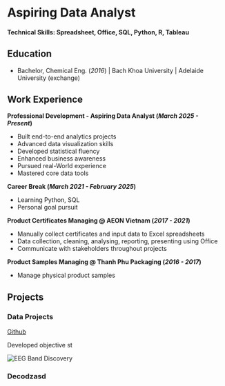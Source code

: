 # Aspiring Data Analyst

#### Technical Skills: Spreadsheet, Office, SQL, Python, R, Tableau

## Education
- Bachelor, Chemical Eng. (_2016_) | Bach Khoa University | Adelaide University (exchange)

## Work Experience
**Professional Development - Aspiring Data Analyst (_March 2025 - Present_)**
- Built end-to-end analytics projects
- Advanced data visualization skills
- Developed statistical fluency
- Enhanced business awareness
- Pursued real-World experience
- Mastered core data tools

**Career Break (_March 2021 - February 2025_)**
- Learning Python, SQL
- Personal goal pursuit

**Product Certificates Managing @ AEON Vietnam (_2017 - 2021_)**
- Manually collect certificates and input data to Excel spreadsheets
- Data collection, cleaning, analysing, reporting, presenting using Office
- Communicate with stakeholders throughout projects 

**Product Samples Managing @ Thanh Phu Packaging (_2016 - 2017_)**
- Manage physical product samples

## Projects
### Data Projects
[Github](https://www.mdpi.com/1424-8220/22/8/3048)

Developed objective st

![EEG Band Discovery](/assets/img/eeg_band_discovery.jpeg)

### Decodzasd

